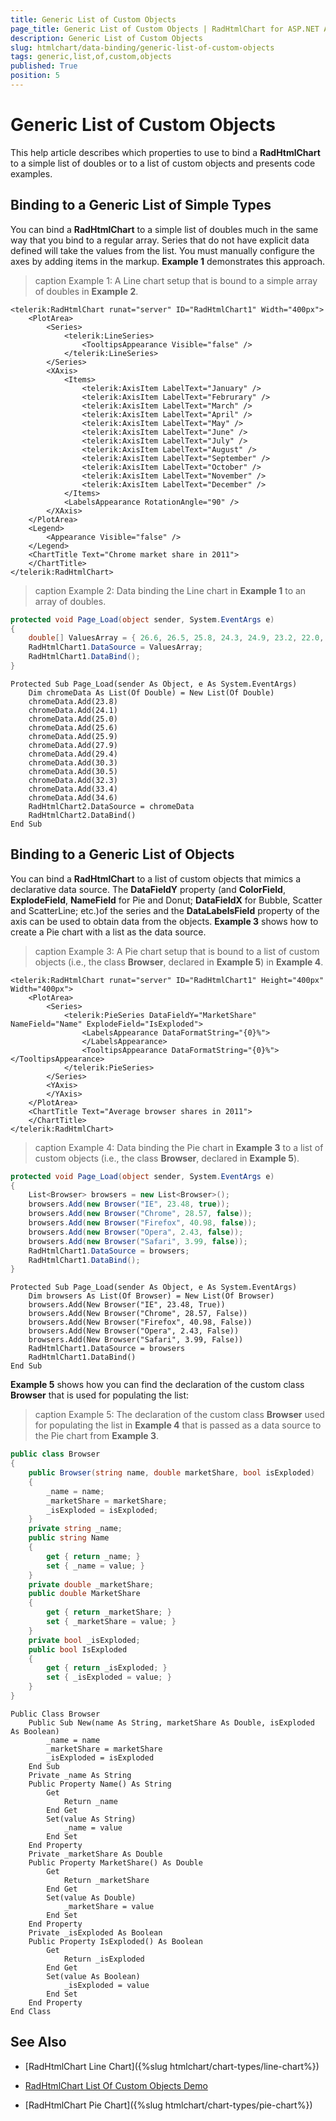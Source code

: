 ```yaml
---
title: Generic List of Custom Objects
page_title: Generic List of Custom Objects | RadHtmlChart for ASP.NET AJAX Documentation
description: Generic List of Custom Objects
slug: htmlchart/data-binding/generic-list-of-custom-objects
tags: generic,list,of,custom,objects
published: True
position: 5
---
```


# Generic List of Custom Objects

This help article describes which properties to use to bind a **RadHtmlChart** to a simple list of doubles or to a list of custom objects and presents code examples.

## Binding to a Generic List of Simple Types

You can bind a **RadHtmlChart** to a simple list of doubles much in the same way that you bind to a regular array. Series that do not have explicit data defined will take the values from the list. You must manually configure the axes by adding items in the markup. **Example 1** demonstrates this approach.

>caption Example 1: A Line chart setup that is bound to a simple array of doubles in **Example 2**.

````ASP.NET
<telerik:RadHtmlChart runat="server" ID="RadHtmlChart1" Width="400px">
	<PlotArea>
		<Series>
			<telerik:LineSeries>
				<TooltipsAppearance Visible="false" />
			</telerik:LineSeries>
		</Series>
		<XAxis>
			<Items>
				<telerik:AxisItem LabelText="January" />
				<telerik:AxisItem LabelText="Februrary" />
				<telerik:AxisItem LabelText="March" />
				<telerik:AxisItem LabelText="April" />
				<telerik:AxisItem LabelText="May" />
				<telerik:AxisItem LabelText="June" />
				<telerik:AxisItem LabelText="July" />
				<telerik:AxisItem LabelText="August" />
				<telerik:AxisItem LabelText="September" />
				<telerik:AxisItem LabelText="October" />
				<telerik:AxisItem LabelText="November" />
				<telerik:AxisItem LabelText="December" />
			</Items>
			<LabelsAppearance RotationAngle="90" />
		</XAxis>
	</PlotArea>
	<Legend>
		<Appearance Visible="false" />
	</Legend>
	<ChartTitle Text="Chrome market share in 2011">
	</ChartTitle>
</telerik:RadHtmlChart>
````

>caption Example 2: Data binding the Line chart in **Example 1** to an array of doubles.


````C#
protected void Page_Load(object sender, System.EventArgs e)
{
	double[] ValuesArray = { 26.6, 26.5, 25.8, 24.3, 24.9, 23.2, 22.0, 22.4, 22.9, 21.7, 21.2, 20.2 };
	RadHtmlChart1.DataSource = ValuesArray;
	RadHtmlChart1.DataBind();
}
````
````VB
Protected Sub Page_Load(sender As Object, e As System.EventArgs)
	Dim chromeData As List(Of Double) = New List(Of Double)
	chromeData.Add(23.8)
	chromeData.Add(24.1)
	chromeData.Add(25.0)
	chromeData.Add(25.6)
	chromeData.Add(25.9)
	chromeData.Add(27.9)
	chromeData.Add(29.4)
	chromeData.Add(30.3)
	chromeData.Add(30.5)
	chromeData.Add(32.3)
	chromeData.Add(33.4)
	chromeData.Add(34.6)
	RadHtmlChart2.DataSource = chromeData
	RadHtmlChart2.DataBind()
End Sub
````

## Binding to a Generic List of Objects

You can bind a **RadHtmlChart** to a list of custom objects that mimics a declarative data source. The **DataFieldY** property (and **ColorField**, **ExplodeField**, **NameField** for Pie and Donut; **DataFieldX** for Bubble, Scatter and ScatterLine; etc.)of the series and the **DataLabelsField** property of the axis can be used to obtain data from the objects. **Example 3** shows how to create a Pie chart with a list as the data source.

>caption Example 3: A Pie chart setup that is bound to a list of custom objects (i.e., the class **Browser**, declared in **Example 5**) in **Example 4**.

````ASP.NET
<telerik:RadHtmlChart runat="server" ID="RadHtmlChart1" Height="400px" Width="400px">
	<PlotArea>
		<Series>
			<telerik:PieSeries DataFieldY="MarketShare" NameField="Name" ExplodeField="IsExploded">
				<LabelsAppearance DataFormatString="{0}%">
				</LabelsAppearance>
				<TooltipsAppearance DataFormatString="{0}%"></TooltipsAppearance>
			</telerik:PieSeries>
		</Series>
		<YAxis>
		</YAxis>
	</PlotArea>
	<ChartTitle Text="Average browser shares in 2011">
	</ChartTitle>
</telerik:RadHtmlChart>
````



>caption Example 4: Data binding the Pie chart in **Example 3** to a list of custom objects (i.e., the class **Browser**, declared in **Example 5**).



````C#
protected void Page_Load(object sender, System.EventArgs e)
{
	List<Browser> browsers = new List<Browser>();
	browsers.Add(new Browser("IE", 23.48, true));
	browsers.Add(new Browser("Chrome", 28.57, false));
	browsers.Add(new Browser("Firefox", 40.98, false));
	browsers.Add(new Browser("Opera", 2.43, false));
	browsers.Add(new Browser("Safari", 3.99, false));
	RadHtmlChart1.DataSource = browsers;
	RadHtmlChart1.DataBind();
}
````
````VB
Protected Sub Page_Load(sender As Object, e As System.EventArgs)
	Dim browsers As List(Of Browser) = New List(Of Browser)
	browsers.Add(New Browser("IE", 23.48, True))
	browsers.Add(New Browser("Chrome", 28.57, False))
	browsers.Add(New Browser("Firefox", 40.98, False))
	browsers.Add(New Browser("Opera", 2.43, False))
	browsers.Add(New Browser("Safari", 3.99, False))
	RadHtmlChart1.DataSource = browsers
	RadHtmlChart1.DataBind()
End Sub
````

**Example 5** shows how you can find the declaration of the custom class **Browser** that is used for populating the list:

>caption Example 5: The declaration of the custom class **Browser** used for populating the list in **Example 4** that is passed as a data source to the Pie chart from **Example 3**.



````C#
public class Browser
{
	public Browser(string name, double marketShare, bool isExploded)
	{
		_name = name;
		_marketShare = marketShare;
		_isExploded = isExploded;
	}
	private string _name;
	public string Name
	{
		get { return _name; }
		set { _name = value; }
	}
	private double _marketShare;
	public double MarketShare
	{
		get { return _marketShare; }
		set { _marketShare = value; }
	}
	private bool _isExploded;
	public bool IsExploded
	{
		get { return _isExploded; }
		set { _isExploded = value; }
	}
}
````
````VB
Public Class Browser
	Public Sub New(name As String, marketShare As Double, isExploded As Boolean)
		_name = name
		_marketShare = marketShare
		_isExploded = isExploded
	End Sub
	Private _name As String
	Public Property Name() As String
		Get
			Return _name
		End Get
		Set(value As String)
			_name = value
		End Set
	End Property
	Private _marketShare As Double
	Public Property MarketShare() As Double
		Get
			Return _marketShare
		End Get
		Set(value As Double)
			_marketShare = value
		End Set
	End Property
	Private _isExploded As Boolean
	Public Property IsExploded() As Boolean
		Get
			Return _isExploded
		End Get
		Set(value As Boolean)
			_isExploded = value
		End Set
	End Property
End Class
````

## See Also

 * [RadHtmlChart Line Chart]({%slug htmlchart/chart-types/line-chart%})

 * [RadHtmlChart List Of Custom Objects Demo](https://demos.telerik.com/aspnet-ajax/htmlchart/examples/databinding/bindtolist/defaultcs.aspx)

 * [RadHtmlChart Pie Chart]({%slug htmlchart/chart-types/pie-chart%})
